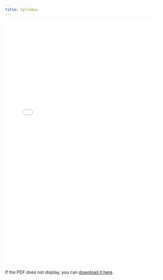 ```yaml
---
title: Syllabus
---
```

<iframe src="/POL332_Syl.pdf"
        width="100%"
        height="800px"
        style="border:none;">
</iframe>

<p>If the PDF does not display, you can
   <a href="/POL332_Syl.pdf">download it here</a>.
</p>
